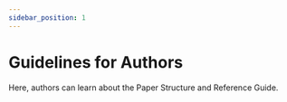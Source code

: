 ```yaml
---
sidebar_position: 1
---
```


# Guidelines for Authors

Here, authors can learn about the Paper Structure and Reference Guide.

